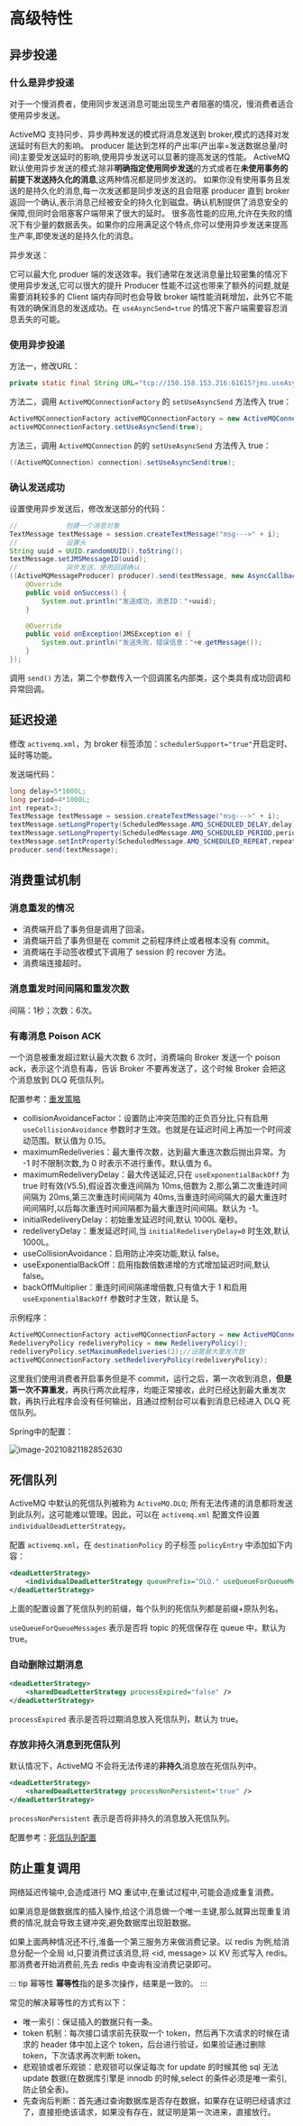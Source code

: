 # 高级特性

## 异步投递

### 什么是异步投递

对于一个慢消费者，使用同步发送消息可能出现生产者阻塞的情况，慢消费者适合使用异步发送。

ActiveMQ 支持冋步、异步两种发送的模式将消息发送到 broker,模式的选择对发送延时有巨大的影响。 producer 能达到怎样的产出率(产出率=发送数据总量/时间)主要受发送延时的影响,使用异步发送可以显著的提高发送的性能。
ActiveMQ 默认使用异步发送的模式:除非**明确指定使用同步发送**的方式或者在**未使用事务的前提下发送持久化的消息**,这两种情况都是同步发送的。
如果你没有使用事务且发送的是持久化的消息,每一次发送都是同步发送的且会阻塞 producer 直到 broker 返回一个确认,表示消息己经被安全的持久化到磁盘。确认机制提供了消息安全的保障,但同时会阻塞客户端带来了很大的延时。
很多高性能的应用,允许在失败的情况下有少量的数据丢失。如果你的应用满足这个特点,你可以使用异步发送来提高生产率,即使发送的是持久化的消息。

异步发送：

它可以最大化 produer 端的发送效率。我们通常在发送消息量比较密集的情况下使用异步发送,它可以很大的提升 Producer 性能不过这也带来了额外的问题,就是需要消耗较多的 Client 端内存同时也会导致 broker 端性能消耗增加，此外它不能有效的确保消息的发送成功。在 `useAsyncSend=true` 的情况下客户端需要容忍消息丢失的可能。

### 使用异步投递

方法一，修改URL：

```java
private static final String URL="tcp://150.158.153.216:61615?jms.useAsyncSend=true";
```

方法二，调用 `ActiveMQConnectionFactory` 的 `setUseAsyncSend` 方法传入 true：

```java
ActiveMQConnectionFactory activeMQConnectionFactory = new ActiveMQConnectionFactory(URL);
activeMQConnectionFactory.setUseAsyncSend(true);
```

方法三，调用 `ActiveMQConnection` 的的 `setUseAsyncSend` 方法传入 true：

```java
((ActiveMQConnection) connection).setUseAsyncSend(true);
```

### 确认发送成功

设置使用异步发送后，修改发送部分的代码：

```java
//            创建一个消息对象
TextMessage textMessage = session.createTextMessage("msg--->" + i);
//            设置头
String uuid = UUID.randomUUID().toString();
textMessage.setJMSMessageID(uuid);
//            异步发送，使用回调确认
((ActiveMQMessageProducer) producer).send(textMessage, new AsyncCallback() {
    @Override
    public void onSuccess() {
        System.out.println("发送成功，消息ID："+uuid);
    }

    @Override
    public void onException(JMSException e) {
        System.out.println("发送失败，错误信息："+e.getMessage());
    }
});
```

调用 `send()` 方法，第二个参数传入一个回调匿名内部类，这个类具有成功回调和异常回调。

## 延迟投递

修改 `activemq.xml`，为 broker 标签添加：`schedulerSupport="true"`开启定时、延时等功能。

发送端代码：

```java
long delay=5*1000L;
long period=4*1000L;
int repeat=3;
TextMessage textMessage = session.createTextMessage("msg--->" + i);
textMessage.setLongProperty(ScheduledMessage.AMQ_SCHEDULED_DELAY,delay);
textMessage.setLongProperty(ScheduledMessage.AMQ_SCHEDULED_PERIOD,period);
textMessage.setIntProperty(ScheduledMessage.AMQ_SCHEDULED_REPEAT,repeat);
producer.send(textMessage);
```

## 消费重试机制

### 消息重发的情况

- 消费端开启了事务但是调用了回滚。
- 消费端开启了事务但是在 commit 之前程序终止或者根本没有 commit。
- 消费端在手动签收模式下调用了 session 的 recover 方法。
- 消费端连接超时。

### 消息重发时间间隔和重发次数

间隔：1秒；次数：6次。

### 有毒消息 Poison ACK

一个消息被重发超过默认最大次数 6 次时，消费端向 Broker 发送一个 poison ack，表示这个消息有毒，告诉 Broker 不要再发送了，这个时候 Broker 会把这个消息放到 DLQ 死信队列。

配置参考：[重发策略](https://activemq.apache.org/redelivery-policy)

- collisionAvoidanceFactor：设置防止冲突范围的正负百分比,只有启用 `useCollisionAvoidance` 参数时才生效。也就是在延迟时间上再加一个时间波动范围。默认值为 0.15。
- maximumRedeliveries：最大重传次数，达到最大重连次数后抛出异常。为 -1 时不限制次数,为 0 时表示不进行重传。默认值为 6。
- maximumRedeliveryDelay：最大传送延迟,只在 `useExponentialBackOff` 为 true 时有效(V5.5),假设首次重连间隔为 10ms,倍数为 2,那么第二次重连时间间隔为 20ms,第三次重连时间间隔为 40ms,当重连时间间隔大的最大重连时间间隔时,以后每次重连时间间隔都为最大重连时间间隔。默认为 -1。
- initialRedeliveryDelay：初始重发延迟时间,默认 1000L 毫秒。
- redeliveryDelay：重发延迟时间,当 `initialRedeliveryDelay=0` 时生效,默认 1000L。
- useCollisionAvoidance：启用防止冲突功能,默认 false。
- useExponentialBackOff：启用指数倍数递增的方式增加延迟时间,默认 false。
- backOffMultiplier：重连时间间隔递增倍数,只有值大于 1 和启用 `useExponentialBackOff` 参数时才生效，默认是 5。

示例程序：

```java
ActiveMQConnectionFactory activeMQConnectionFactory = new ActiveMQConnectionFactory(URL);
RedeliveryPolicy redeliveryPolicy = new RedeliveryPolicy();
redeliveryPolicy.setMaximumRedeliveries(2);//设置最大重发次数
activeMQConnectionFactory.setRedeliveryPolicy(redeliveryPolicy);
```

这里我们使用消费者开启事务但是不 commit，运行之后，第一次收到消息，**但是第一次不算重发**，再执行两次此程序，均能正常接收，此时已经达到最大重发次数，再执行此程序会没有任何输出，且通过控制台可以看到消息已经进入 DLQ 死信队列。

Spring中的配置：

![image-20210821182852630](/ActiveMQ/image-20210821182852630.png)

## 死信队列

ActiveMQ 中默认的死信队列被称为 `ActiveMQ.DLQ`; 所有无法传递的消息都将发送到此队列，这可能难以管理。因此，可以在 `activemq.xml` 配置文件设置`individualDeadLetterStrategy`。

配置 `activemq.xml`，在 `destinationPolicy` 的子标签 `policyEntry` 中添加如下内容：

```xml
<deadLetterStrategy>
    <individualDeadLetterStrategy queuePrefix="DLQ." useQueueForQueueMessages="false"/>
</deadLetterStrategy>
```

上面的配置设置了死信队列的前缀，每个队列的死信队列都是前缀+原队列名。

`useQueueForQueueMessages` 表示是否将 topic 的死信保存在 queue 中，默认为 true。

### 自动删除过期消息

```xml
<deadLetterStrategy>
    <sharedDeadLetterStrategy processExpired="false" />
</deadLetterStrategy>
```

`processExpired` 表示是否将过期消息放入死信队列，默认为 true。

### 存放非持久消息到死信队列

默认情况下，ActiveMQ 不会将无法传递的**非持久**消息放在死信队列中。

```xml
<deadLetterStrategy>
    <sharedDeadLetterStrategy processNonPersistent="true" />
</deadLetterStrategy>
```

`processNonPersistent` 表示是否将非持久的消息放入死信队列。

配置参考：[死信队列配置](https://activemq.apache.org/message-redelivery-and-dlq-handling)

## 防止重复调用

网络延迟传输中,会造成进行 MQ 重试中,在重试过程中,可能会造成重复消费。

如果消息是做数据库的插入操作,给这个消息做一个唯一主键,那么就算出现重复消费的情况,就会导致主键冲突,避免数据库出现脏数据。

如果上面两种情况还不行,淮备一个第三服务方来做消费记录。以 redis 为例,给消息分配一个全局 id,只要消费过该消息,将 <id, message> 以
 KV 形式写入 redis。那消费者开始消费前,先去 redis 中查询有没消费记录即可。

::: tip 幂等性
**幂等性**指的是多次操作，结果是一致的。
:::

常见的解决幂等性的方式有以下：

- 唯一索引：保证插入的数据只有一条。
- token 机制：每次接口请求前先获取一个 token，然后再下次请求的时候在请求的 header 体中加上这个 token，后台进行验证，如果验证通过删除 token，下次请求再次判断 token。
- 悲观锁或者乐观锁：悲观锁可以保证每次 for update 的时候其他 sql 无法 update 数据(在数据库引擎是 innodb 的时候,select 的条件必须是唯一索引,防止锁全表)。
- 先查询后判断：首先通过查询数据库是否存在数据，如果存在证明已经请求过了，直接拒绝该请求，如果没有存在，就证明是第一次进来，直接放行。
